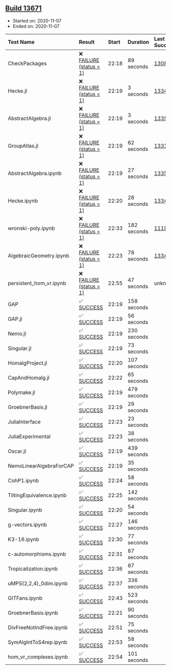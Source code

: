 ## [Build 13671](https://oscarci.mathematik.uni-kl.de/job/oscar/13671/)

* Started on: 2020-11-07
* Ended on: 2020-11-07

| Test Name    | Result | Start | Duration | Last Success | First Failure |
|:-------------|:-------|:------|:---------|:-------------|:--------------|
| CheckPackages | ❌ [FAILURE (status = 1)](https://oscarci.mathematik.uni-kl.de/job/oscar/13671/artifact/logs/build-13671/CheckPackages.log) | 22:18 | 89 seconds | [13085](https://oscarci.mathematik.uni-kl.de/job/oscar/13085/) | [13086](https://oscarci.mathematik.uni-kl.de/job/oscar/13086/) |
| Hecke.jl | ❌ [FAILURE (status = 1)](https://oscarci.mathematik.uni-kl.de/job/oscar/13671/artifact/logs/build-13671/Hecke.jl.log) | 22:19 | 3 seconds | [13341](https://oscarci.mathematik.uni-kl.de/job/oscar/13341/) | [13342](https://oscarci.mathematik.uni-kl.de/job/oscar/13342/) |
| AbstractAlgebra.jl | ❌ [FAILURE (status = 1)](https://oscarci.mathematik.uni-kl.de/job/oscar/13671/artifact/logs/build-13671/AbstractAlgebra.jl.log) | 22:19 | 3 seconds | [13355](https://oscarci.mathematik.uni-kl.de/job/oscar/13355/) | [13356](https://oscarci.mathematik.uni-kl.de/job/oscar/13356/) |
| GroupAtlas.jl | ❌ [FAILURE (status = 1)](https://oscarci.mathematik.uni-kl.de/job/oscar/13671/artifact/logs/build-13671/GroupAtlas.jl.log) | 22:19 | 62 seconds | [13311](https://oscarci.mathematik.uni-kl.de/job/oscar/13311/) | [13312](https://oscarci.mathematik.uni-kl.de/job/oscar/13312/) |
| AbstractAlgebra.ipynb | ❌ [FAILURE (status = 1)](https://oscarci.mathematik.uni-kl.de/job/oscar/13671/artifact/logs/build-13671/AbstractAlgebra.ipynb.log) | 22:19 | 27 seconds | [13355](https://oscarci.mathematik.uni-kl.de/job/oscar/13355/) | [13356](https://oscarci.mathematik.uni-kl.de/job/oscar/13356/) |
| Hecke.ipynb | ❌ [FAILURE (status = 1)](https://oscarci.mathematik.uni-kl.de/job/oscar/13671/artifact/logs/build-13671/Hecke.ipynb.log) | 22:20 | 28 seconds | [13341](https://oscarci.mathematik.uni-kl.de/job/oscar/13341/) | [13342](https://oscarci.mathematik.uni-kl.de/job/oscar/13342/) |
| wronski-poly.ipynb | ❌ [FAILURE (status = 1)](https://oscarci.mathematik.uni-kl.de/job/oscar/13671/artifact/logs/build-13671/wronski-poly.ipynb.log) | 22:33 | 182 seconds | [11192](https://oscarci.mathematik.uni-kl.de/job/oscar/11192/) | [11193](https://oscarci.mathematik.uni-kl.de/job/oscar/11193/) |
| AlgebraicGeometry.ipynb | ❌ [FAILURE (status = 1)](https://oscarci.mathematik.uni-kl.de/job/oscar/13671/artifact/logs/build-13671/AlgebraicGeometry.ipynb.log) | 22:23 | 78 seconds | [13341](https://oscarci.mathematik.uni-kl.de/job/oscar/13341/) | [13342](https://oscarci.mathematik.uni-kl.de/job/oscar/13342/) |
| persistent_hom_vr.ipynb | ❌ [FAILURE (status = 1)](https://oscarci.mathematik.uni-kl.de/job/oscar/13671/artifact/logs/build-13671/persistent_hom_vr.ipynb.log) | 22:55 | 47 seconds | unknown | unknown |
| GAP | ✅ [SUCCESS](https://oscarci.mathematik.uni-kl.de/job/oscar/13671/artifact/logs/build-13671/GAP.log) | 22:19 | 158 seconds |  |  |
| GAP.jl | ✅ [SUCCESS](https://oscarci.mathematik.uni-kl.de/job/oscar/13671/artifact/logs/build-13671/GAP.jl.log) | 22:19 | 56 seconds |  |  |
| Nemo.jl | ✅ [SUCCESS](https://oscarci.mathematik.uni-kl.de/job/oscar/13671/artifact/logs/build-13671/Nemo.jl.log) | 22:19 | 230 seconds |  |  |
| Singular.jl | ✅ [SUCCESS](https://oscarci.mathematik.uni-kl.de/job/oscar/13671/artifact/logs/build-13671/Singular.jl.log) | 22:19 | 73 seconds |  |  |
| HomalgProject.jl | ✅ [SUCCESS](https://oscarci.mathematik.uni-kl.de/job/oscar/13671/artifact/logs/build-13671/HomalgProject.jl.log) | 22:20 | 107 seconds |  |  |
| CapAndHomalg.jl | ✅ [SUCCESS](https://oscarci.mathematik.uni-kl.de/job/oscar/13671/artifact/logs/build-13671/CapAndHomalg.jl.log) | 22:22 | 65 seconds |  |  |
| Polymake.jl | ✅ [SUCCESS](https://oscarci.mathematik.uni-kl.de/job/oscar/13671/artifact/logs/build-13671/Polymake.jl.log) | 22:19 | 479 seconds |  |  |
| GroebnerBasis.jl | ✅ [SUCCESS](https://oscarci.mathematik.uni-kl.de/job/oscar/13671/artifact/logs/build-13671/GroebnerBasis.jl.log) | 22:19 | 29 seconds |  |  |
| JuliaInterface | ✅ [SUCCESS](https://oscarci.mathematik.uni-kl.de/job/oscar/13671/artifact/logs/build-13671/JuliaInterface.log) | 22:23 | 23 seconds |  |  |
| JuliaExperimental | ✅ [SUCCESS](https://oscarci.mathematik.uni-kl.de/job/oscar/13671/artifact/logs/build-13671/JuliaExperimental.log) | 22:23 | 38 seconds |  |  |
| Oscar.jl | ✅ [SUCCESS](https://oscarci.mathematik.uni-kl.de/job/oscar/13671/artifact/logs/build-13671/Oscar.jl.log) | 22:19 | 439 seconds |  |  |
| NemoLinearAlgebraForCAP | ✅ [SUCCESS](https://oscarci.mathematik.uni-kl.de/job/oscar/13671/artifact/logs/build-13671/NemoLinearAlgebraForCAP.log) | 22:19 | 35 seconds |  |  |
| CohP1.ipynb | ✅ [SUCCESS](https://oscarci.mathematik.uni-kl.de/job/oscar/13671/artifact/logs/build-13671/CohP1.ipynb.log) | 22:24 | 58 seconds |  |  |
| TiltingEquivalence.ipynb | ✅ [SUCCESS](https://oscarci.mathematik.uni-kl.de/job/oscar/13671/artifact/logs/build-13671/TiltingEquivalence.ipynb.log) | 22:25 | 142 seconds |  |  |
| Singular.ipynb | ✅ [SUCCESS](https://oscarci.mathematik.uni-kl.de/job/oscar/13671/artifact/logs/build-13671/Singular.ipynb.log) | 22:20 | 54 seconds |  |  |
| g-vectors.ipynb | ✅ [SUCCESS](https://oscarci.mathematik.uni-kl.de/job/oscar/13671/artifact/logs/build-13671/g-vectors.ipynb.log) | 22:27 | 146 seconds |  |  |
| K3-16.ipynb | ✅ [SUCCESS](https://oscarci.mathematik.uni-kl.de/job/oscar/13671/artifact/logs/build-13671/K3-16.ipynb.log) | 22:30 | 77 seconds |  |  |
| c-automorphisms.ipynb | ✅ [SUCCESS](https://oscarci.mathematik.uni-kl.de/job/oscar/13671/artifact/logs/build-13671/c-automorphisms.ipynb.log) | 22:31 | 87 seconds |  |  |
| Tropicalization.ipynb | ✅ [SUCCESS](https://oscarci.mathematik.uni-kl.de/job/oscar/13671/artifact/logs/build-13671/Tropicalization.ipynb.log) | 22:36 | 87 seconds |  |  |
| uMPS(2,2,4)_0dim.ipynb | ✅ [SUCCESS](https://oscarci.mathematik.uni-kl.de/job/oscar/13671/artifact/logs/build-13671/uMPS-2-2-4-_0dim.ipynb.log) | 22:37 | 336 seconds |  |  |
| GITFans.ipynb | ✅ [SUCCESS](https://oscarci.mathematik.uni-kl.de/job/oscar/13671/artifact/logs/build-13671/GITFans.ipynb.log) | 22:43 | 523 seconds |  |  |
| GroebnerBasis.ipynb | ✅ [SUCCESS](https://oscarci.mathematik.uni-kl.de/job/oscar/13671/artifact/logs/build-13671/GroebnerBasis.ipynb.log) | 22:21 | 90 seconds |  |  |
| DivFreeNotIndFree.ipynb | ✅ [SUCCESS](https://oscarci.mathematik.uni-kl.de/job/oscar/13671/artifact/logs/build-13671/DivFreeNotIndFree.ipynb.log) | 22:51 | 75 seconds |  |  |
| SymAlgIntToS4rep.ipynb | ✅ [SUCCESS](https://oscarci.mathematik.uni-kl.de/job/oscar/13671/artifact/logs/build-13671/SymAlgIntToS4rep.ipynb.log) | 22:53 | 58 seconds |  |  |
| hom_vr_complexes.ipynb | ✅ [SUCCESS](https://oscarci.mathematik.uni-kl.de/job/oscar/13671/artifact/logs/build-13671/hom_vr_complexes.ipynb.log) | 22:54 | 101 seconds |  |  |
